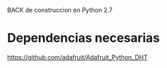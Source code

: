 BACK de construccion en Python 2.7

# Dependencias necesarias
https://github.com/adafruit/Adafruit_Python_DHT

